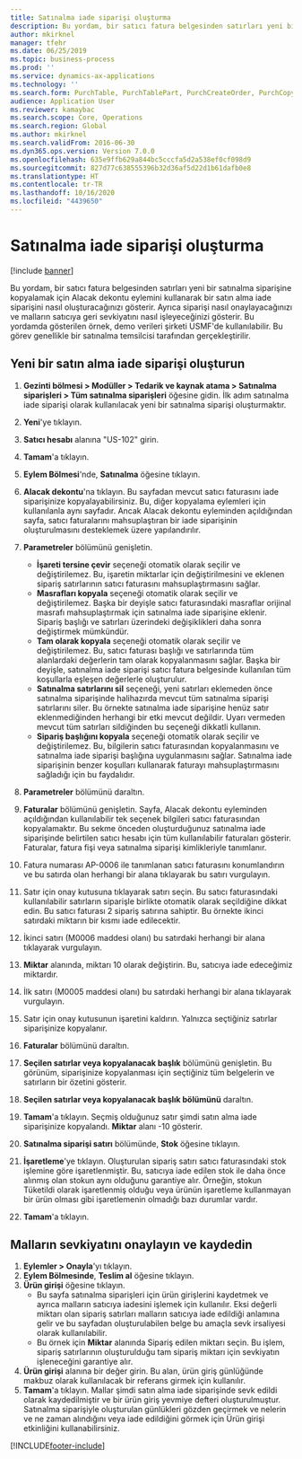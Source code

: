 ```yaml
---
title: Satınalma iade siparişi oluşturma
description: Bu yordam, bir satıcı fatura belgesinden satırları yeni bir satınalma siparişine kopyalamak için Alacak dekontu eylemini kullanarak bir satın alma iade siparişini nasıl oluşturacağınızı gösterir.
author: mkirknel
manager: tfehr
ms.date: 06/25/2019
ms.topic: business-process
ms.prod: ''
ms.service: dynamics-ax-applications
ms.technology: ''
ms.search.form: PurchTable, PurchTablePart, PurchCreateOrder, PurchCopying, InventMarking, PurchEditLines
audience: Application User
ms.reviewer: kamaybac
ms.search.scope: Core, Operations
ms.search.region: Global
ms.author: mkirknel
ms.search.validFrom: 2016-06-30
ms.dyn365.ops.version: Version 7.0.0
ms.openlocfilehash: 635e9ffb629a844bc5cccfa5d2a538ef0cf098d9
ms.sourcegitcommit: 827d77c638555396b32d36af5d22d1b61dafb0e8
ms.translationtype: HT
ms.contentlocale: tr-TR
ms.lasthandoff: 10/16/2020
ms.locfileid: "4439650"
---
```

# <a name="create-a-purchase-return-order"></a>Satınalma iade siparişi oluşturma

[!include [banner](../../includes/banner.md)]

Bu yordam, bir satıcı fatura belgesinden satırları yeni bir satınalma siparişine kopyalamak için Alacak dekontu eylemini kullanarak bir satın alma iade siparişini nasıl oluşturacağınızı gösterir. Ayrıca siparişi nasıl onaylayacağınızı ve malların satıcıya geri sevkiyatını nasıl işleyeceğinizi gösterir. Bu yordamda gösterilen örnek, demo verileri şirketi USMF'de kullanılabilir. Bu görev genellikle bir satınalma temsilcisi tarafından gerçekleştirilir.

## <a name="create-a-new-purchase-return-order"></a>Yeni bir satın alma iade siparişi oluşturun
1. **Gezinti bölmesi > Modüller > Tedarik ve kaynak atama > Satınalma siparişleri > Tüm satınalma siparişleri** öğesine gidin. İlk adım satınalma iade siparişi olarak kullanılacak yeni bir satınalma siparişi oluşturmaktır.  
2. **Yeni**'ye tıklayın.
3. **Satıcı hesabı** alanına "US-102" girin.
4. **Tamam**'a tıklayın.
5. **Eylem Bölmesi**'nde, **Satınalma** öğesine tıklayın.
6. **Alacak dekontu**'na tıklayın. Bu sayfadan mevcut satıcı faturasını iade siparişinize kopyalayabilirsiniz. Bu, diğer kopyalama eylemleri için kullanılanla aynı sayfadır. Ancak Alacak dekontu eyleminden açıldığından sayfa, satıcı faturalarını mahsuplaştıran bir iade siparişinin oluşturulmasını desteklemek üzere yapılandırılır.  
7. **Parametreler** bölümünü genişletin.
    - **İşareti tersine çevir** seçeneği otomatik olarak seçilir ve değiştirilemez. Bu, işaretin miktarlar için değiştirilmesini ve eklenen sipariş satırlarının satıcı faturasını mahsuplaştırmasını sağlar.  
    - **Masrafları kopyala** seçeneği otomatik olarak seçilir ve değiştirilemez. Başka bir deyişle satıcı faturasındaki masraflar orijinal masrafı mahsuplaştırmak için satınalma iade siparişine eklenir. Sipariş başlığı ve satırları üzerindeki değişiklikleri daha sonra değiştirmek mümkündür.  
    - **Tam olarak kopyala** seçeneği otomatik olarak seçilir ve değiştirilemez. Bu, satıcı faturası başlığı ve satırlarında tüm alanlardaki değerlerin tam olarak kopyalanmasını sağlar. Başka bir deyişle, satınalma iade siparişi satıcı fatura belgesinde kullanılan tüm koşullarla eşleşen değerlerle oluşturulur. 
    - **Satınalma satırlarını sil** seçeneği, yeni satırları eklemeden önce satınalma siparişinde halihazırda mevcut tüm satınalma siparişi satırlarını siler. Bu örnekte satınalma iade siparişine henüz satır eklenmediğinden herhangi bir etki mevcut değildir. Uyarı vermeden mevcut tüm satırları sildiğinden bu seçeneği dikkatli kullanın.  
    * **Sipariş başlığını kopyala** seçeneği otomatik olarak seçilir ve değiştirilemez. Bu, bilgilerin satıcı faturasından kopyalanmasını ve satınalma iade siparişi başlığına uygulanmasını sağlar. Satınalma iade siparişinin benzer koşulları kullanarak faturayı mahsuplaştırmasını sağladığı için bu faydalıdır.  
8. **Parametreler** bölümünü daraltın.
9. **Faturalar** bölümünü genişletin. Sayfa, Alacak dekontu eyleminden açıldığından kullanılabilir tek seçenek bilgileri satıcı faturasından kopyalamaktır. Bu sekme önceden oluşturduğunuz satınalma iade siparişinde belirtilen satıcı hesabı için tüm kullanılabilir faturaları gösterir.   Faturalar, fatura fişi veya satınalma siparişi kimlikleriyle tanımlanır.
10. Fatura numarası AP-0006 ile tanımlanan satıcı faturasını konumlandırın ve bu satırda olan herhangi bir alana tıklayarak bu satırı vurgulayın.
11. Satır için onay kutusuna tıklayarak satırı seçin. Bu satıcı faturasındaki kullanılabilir satırların siparişle birlikte otomatik olarak seçildiğine dikkat edin. Bu satıcı faturası 2 sipariş satırına sahiptir. Bu örnekte ikinci satırdaki miktarın bir kısmı iade edilecektir.
12. İkinci satırı (M0006 maddesi olanı) bu satırdaki herhangi bir alana tıklayarak vurgulayın.
13. **Miktar** alanında, miktarı 10 olarak değiştirin. Bu, satıcıya iade edeceğimiz miktardır. 
14. İlk satırı (M0005 maddesi olanı) bu satırdaki herhangi bir alana tıklayarak vurgulayın.
15. Satır için onay kutusunun işaretini kaldırın. Yalnızca seçtiğiniz satırlar siparişinize kopyalanır.
16. **Faturalar** bölümünü daraltın.
17. **Seçilen satırlar veya kopyalanacak başlık** bölümünü genişletin. Bu görünüm, siparişinize kopyalanması için seçtiğiniz tüm belgelerin ve satırların bir özetini gösterir.  
18. **Seçilen satırlar veya kopyalanacak başlık bölümünü** daraltın.
19. **Tamam**'a tıklayın. Seçmiş olduğunuz satır şimdi satın alma iade siparişinize kopyalandı. **Miktar** alanı -10 gösterir.   
20. **Satınalma siparişi satırı** bölümünde, **Stok** öğesine tıklayın.
21. **İşaretleme**'ye tıklayın. Oluşturulan sipariş satırı satıcı faturasındaki stok işlemine göre işaretlenmiştir. Bu, satıcıya iade edilen stok ile daha önce alınmış olan stokun aynı olduğunu garantiye alır. Örneğin, stokun Tüketildi olarak işaretlenmiş olduğu veya ürünün işaretleme kullanmayan bir ürün olması gibi işaretlemenin olmadığı bazı durumlar vardır.  

22. **Tamam**'a tıklayın.

## <a name="confirm-and-record-the-shipment-of-goods"></a>Malların sevkiyatını onaylayın ve kaydedin
1. **Eylemler > Onayla**'yı tıklayın.
2. **Eylem Bölmesinde**, **Teslim al** öğesine tıklayın.
3. **Ürün girişi** öğesine tıklayın.
    - Bu sayfa satınalma siparişleri için ürün girişlerini kaydetmek ve ayrıca malların satıcıya iadesini işlemek için kullanılır. Eksi değerli miktarı olan sipariş satırları malların satıcıya iade edildiği anlamına gelir ve bu sayfadan oluşturulabilen belge bu amaçla sevk irsaliyesi olarak kullanılabilir.   
    - Bu örnek için **Miktar** alanında Sipariş edilen miktarı seçin. Bu işlem, sipariş satırlarının oluşturulduğu tam sipariş miktarı için sevkiyatın işleneceğini garantiye alır.   
4. **Ürün girişi** alanına bir değer girin. Bu alan, ürün giriş günlüğünde makbuz olarak kullanılacak bir referans girmek için kullanılır.  
5. **Tamam**'a tıklayın. Mallar şimdi satın alma iade siparişinde sevk edildi olarak kaydedilmiştir ve bir ürün giriş yevmiye defteri oluşturulmuştur. Satınalma siparişiyle oluşturulan günlükleri gözden geçirmek ve nelerin ve ne zaman alındığını veya iade edildiğini görmek için Ürün girişi etkinliğini kullanabilirsiniz.  



[!INCLUDE[footer-include](../../../includes/footer-banner.md)]